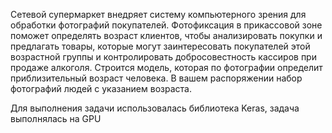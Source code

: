 Сетевой супермаркет внедряет систему компьютерного зрения для обработки фотографий покупателей. 
Фотофиксация в прикассовой зоне поможет определять возраст клиентов, чтобы анализировать покупки и предлагать товары, которые могут заинтересовать покупателей этой возрастной группы и контролировать добросовестность кассиров при продаже алкоголя. 
Строится модель, которая по фотографии определит приблизительный возраст человека.
В вашем распоряжении набор фотографий людей с указанием возраста.

Для выполнения задачи использовалась библиотека Keras, задача выполнялась на GPU
